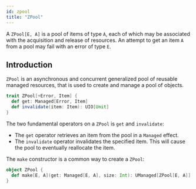 ```yaml
---
id: zpool
title: "ZPool"
---
```


A `ZPool[E, A]` is a pool of items of type `A`, each of which may be associated with the acquisition and release of resources. An attempt to get an item `A` from a pool may fail with an error of type `E`.

## Introduction

`ZPool` is an asynchronous and concurrent generalized pool of reusable managed resources, that is used to create and manage a pool of objects.

```scala
trait ZPool[+Error, Item] {
  def get: Managed[Error, Item]
  def invalidate(item: Item): UIO[Unit]
}
```

The two fundamental operators on a `ZPool` is `get` and `invalidate`:
- The `get` operator retrieves an item from the pool in a `Managed` effect.
- The `invalidate` operator invalidates the specified item. This will cause the pool to eventually reallocate the item.

The `make` constructor is a common way to create a `ZPool`:

```scala
object ZPool {
  def make[E, A](get: Managed[E, A], size: Int): UManaged[ZPool[E, A]] = ???
}
```
